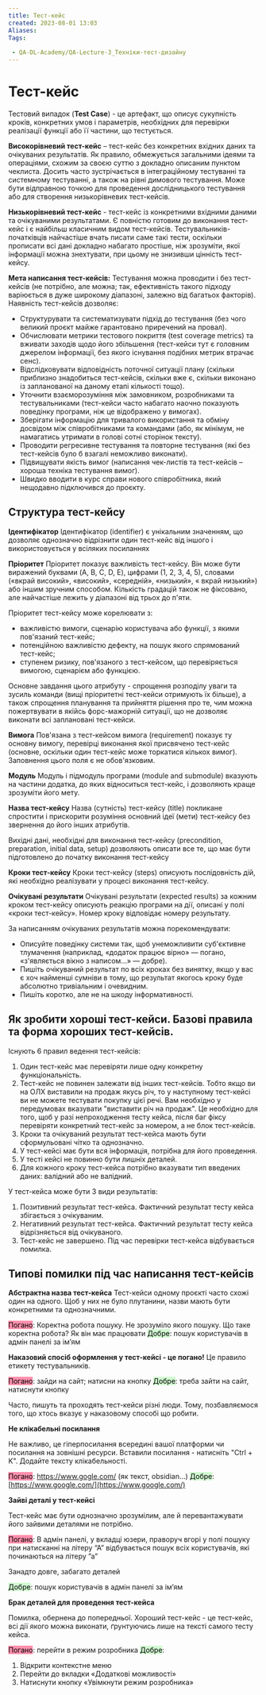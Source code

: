 ```yaml
---
title: Тест-кейс
created: 2023-08-01 13:03
Aliases:
Tags: 
 
 - QA-DL-Academy/QA-Lecture-3_Техніки-тест-дизайну
---
```


# Тест-кейс

Тестовий випадок (**Test Case**) - це артефакт, що описує сукупність кроків, конкретних умов і параметрів, необхідних для перевірки реалізації функції або її частини, що тестується.

**Високорівневий тест-кейс** – тест-кейс без конкретних вхідних даних та очікуваних результатів. Як правило, обмежується загальними ідеями та операціями, схожим за своєю суттю з докладно описаним пунктом чеклиста. Досить часто зустрічається в інтеграційному тестуванні та системному тестуванні, а також на рівні димового тестування. Може бути відправною точкою для проведення дослідницького тестування або для створення низькорівневих тест-кейсів.

**Низькорівневий тест-кейс** - тест-кейс із конкретними вхідними даними та очікуваними результатами. Є повністю готовим до виконання тест-кейс і є найбільш класичним видом тест-кейсів. Тестувальників-початківців найчастіше вчать писати саме такі тести, оскільки прописати всі дані докладно набагато простіше, ніж зрозуміти, якої інформації можна знехтувати, при цьому не знизивши цінність тест-кейсу.

**Мета написання тест-кейсів:**
Тестування можна проводити і без тест-кейсів (не потрібно, але можна; так, ефективність такого підходу варіюється в дуже широкому діапазоні, залежно від багатьох факторів). Наявність тест-кейсів дозволяє:
- Структурувати та систематизувати підхід до тестування (без чого великий проєкт майже гарантовано приречений на провал).
- Обчислювати метрики тестового покриття (test coverage metrics) та вживати заходів щодо його збільшення (тест-кейси тут є головним джерелом інформації, без якого існування подібних метрик втрачає сенс).
- Відслідковувати відповідність поточної ситуації плану (скільки приблизно знадобиться тест-кейсів, скільки вже є, скільки виконано із запланованої на даному етапі кількості тощо).
- Уточнити взаєморозуміння між замовником, розробниками та тестувальниками (тест-кейси часто набагато наочно показують поведінку програми, ніж це відображено у вимогах).
- Зберігати інформацію для тривалого використання та обміну досвідом між співробітниками та командами (або, як мінімум, не намагатись утримати в голові сотні сторінок тексту).
- Проводити регресивне тестування та повторне тестування (які без тест-кейсів було б взагалі неможливо виконати).
- Підвищувати якість вимог (написання чек-листів та тест-кейсів – хороша техніка тестування вимог).
- Швидко вводити в курс справи нового співробітника, який нещодавно підключився до проєкту.

## Структура тест-кейсу 

**Ідентифікатор**
Ідентифікатор (identifier) є унікальним значенням, що дозволяє однозначно відрізнити один тест-кейс від іншого і використовується у всіляких посиланнях

**Пріоритет**
Пріоритет показує важливість тест-кейсу. Він може бути виражений буквами (A, B, C, D, E), цифрами (1, 2, 3, 4, 5), словами («вкрай високий», «високий», «середній», «низький», « вкрай низький») або іншим зручним способом. Кількість градацій також не фіксовано, але найчастіше лежить у діапазоні від трьох до п'яти.

Пріоритет тест-кейсу може корелювати з:
- важливістю вимоги, сценарію користувача або функції, з якими пов'язаний тест-кейс;
- потенційною важливістю дефекту, на пошук якого спрямований тест-кейс;
- ступенем ризику, пов'язаного з тест-кейсом, що перевіряється вимогою, сценарієм або функцією.

Основне завдання цього атрибуту - спрощення розподілу уваги та зусиль команди (вищі пріоритетні тест-кейси отримують їх більше), а також спрощення планування та прийняття рішення про те, чим можна пожертвувати в якійсь форс-мажорній ситуації, що не дозволяє виконати всі заплановані тест-кейси.

**Вимога**
Пов'язана з тест-кейсом вимога (requirement) показує ту основну вимогу, перевірці виконання якої присвячено тест-кейс (основне, оскільки один тест-кейс може торкатися кількох вимог). Заповнення цього поля є не обов'язковим.

**Модуль**
Модуль і підмодуль програми (module and submodule) вказують на частини додатка, до яких відноситься тест-кейс, і дозволяють краще зрозуміти його мету.

**Назва тест-кейсу**
Назва (сутність) тест-кейсу (title) покликане спростити і прискорити розуміння основний ідеї (мети) тест-кейсу без звернення до його інших атрибутів.

Вихідні дані, необхідні для виконання тест-кейсу (precondition, preparation, initial data, setup) дозволяють описати все те, що має бути підготовлено до початку виконання тест-кейсу

**Кроки тест-кейсу**
Кроки тест-кейсу (steps) описують послідовність дій, які необхідно реалізувати у процесі виконання тест-кейсу.

**Очікувані результати**
Очікувані результати (expected results) за кожним кроком тест-кейсу описують реакцію програми на дії, описані у полі «кроки тест-кейсу». Номер кроку відповідає номеру результату.

За написанням очікуваних результатів можна порекомендувати:
- Описуйте поведінку системи так, щоб унеможливити суб'єктивне тлумачення (наприклад, «додаток працює вірно» — погано, «з'являється вікно з написом…» — добре).
- Пишіть очікуваний результат по всіх кроках без винятку, якщо у вас є хоч найменші сумніви в тому, що результат якогось кроку буде абсолютно тривіальним і очевидним.
- Пишіть коротко, але не на шкоду інформативності.  

## Як зробити хороші тест-кейси. Базові правила та форма хороших тест-кейсів.

Існують 6 правил ведення тест-кейсів:
1. Один тест-кейс має перевіряти лише одну конкретну функціональність.
2. Тест-кейс не повинен залежати від інших тест-кейсів. Тобто якщо ви на ОЛХ виставили на продаж якусь річ, то у наступному тест-кейсі ви не можете тестувати покупку цієї речі. Вам необхідно у передумовах вказувати "виставити річ на продаж". Це необхідно для того, щоб у разі непроходження тесту кейса, після баг фіксу перевіряти конкретний тест-кейс за номером, а не блок тест-кейсів.
3. Кроки та очікуваний результат тест-кейса мають бути сформульовані чітко та однозначно.
4. У тест-кейсі має бути вся інформація, потрібна для його проведення.
5. У тесті кейсі не повинно бути лишніх деталей.
6. Для кожного кроку тест-кейса потрібно вказувати тип введених даних: валідний або не валідний.
 
У тест-кейса може бути 3 види результатів:
1. Позитивний результат тест-кейса. Фактичний результат тесту кейса збігається з очікуваним.
2. Негативний результат тест-кейса. Фактичний результат тесту кейса відрізняється від очікуваного.
3. Тест-кейс не завершено. Під час перевірки тест-кейса відбувається помилка.

## Типові помилки під час написання тест-кейсів

**Абстрактна назва тест-кейса**
Тест-кейси одному проєкті часто схожі один на одного. Щоб у них не було плутанини, назви мають бути конкретними та однозначними.

<mark style="background: #FF5582A6;">Погано</mark>: Коректна робота пошуку.
Не зрозуміло якого пошуку. Що таке коректна робота? Як він має працювати
<mark style="background: #BBFABBA6;">Добре</mark>: пошук користувачів в адмін панелі за імʼям


**Наказовий спосіб оформлення у тест-кейсі - це погано!**
Це правило етикету тестувальників.

<mark style="background: #FF5582A6;">Погано</mark>: зайди на сайт; натисни на кнопку
<mark style="background: #BBFABBA6;">Добре</mark>: треба зайти на сайт, натиснути кнопку

Часто, пишуть та проходять тест-кейси різні люди. Тому, позбавляємося того, що хтось вказує у наказовому способі що робити.


**Не клікабельні посилання**

Не важливо, це гіперпосилання всередині вашої платформи чи посилання на зовнішні ресурси. Вставили посилання - натисніть "Ctrl + K". Додайте тексту клікабельності.

<mark style="background: #FF5582A6;">Погано</mark>: https://www.gogle.com/ (як текст, obsidian...)
<mark style="background: #BBFABBA6;">Добре</mark>: [https://www.google.com/](https://www.google.com/)


**Зайві деталі у тест-кейсі**

Тест-кейс має бути однозначно зрозумілим, але й перевантажувати його зайвими деталями не потрібно.

<mark style="background: #FF5582A6;">Погано</mark>: В адмін панелі, у вкладці юзери, праворуч вгорі у полі пошуку при натисканні на літеру “А” відбувається пошук всіх користувачів, які починаються на літеру ”а”

Занадто довге, забагато деталей 

<mark style="background: #BBFABBA6;">Добре</mark>: пошук користувачів в адмін панелі за імʼям


**Брак деталей для проведення тест-кейса**

Помилка, обернена до попередньої. Хороший тест-кейс - це тест-кейс, всі дії якого можна виконати, ґрунтуючись лише на тексті самого тесту кейса.

<mark style="background: #FF5582A6;">Погано</mark>: перейти в режим розробника
<mark style="background: #BBFABBA6;">Добре</mark>: 
1) Відкрити контекстне меню
2) Перейти до вкладки «Додаткові можливості»
3) Натиснути кнопку «Увімкнути режим розробника»